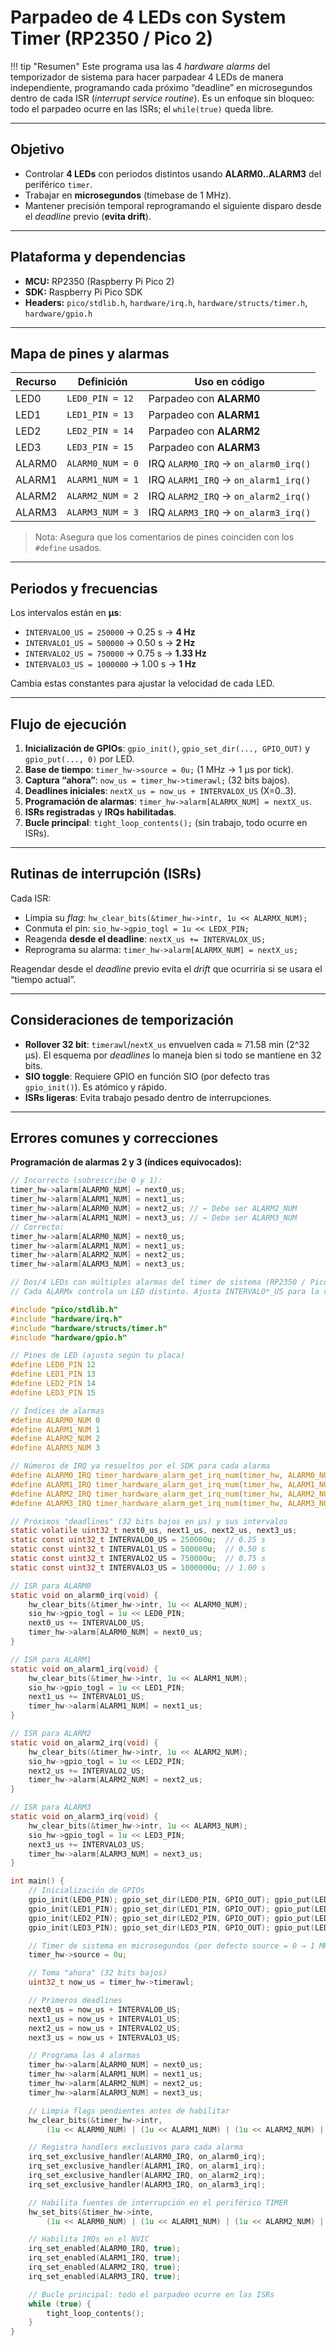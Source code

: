 <!-- docs/rp2350/leds-alarms.md -->
# Parpadeo de 4 LEDs con **System Timer** (RP2350 / Pico 2)

!!! tip "Resumen"
    Este programa usa las 4 *hardware alarms* del temporizador de sistema para hacer parpadear 4 LEDs de manera independiente, programando cada próximo “deadline” en microsegundos dentro de cada ISR (*interrupt service routine*). Es un enfoque sin bloqueo: todo el parpadeo ocurre en las ISRs; el `while(true)` queda libre.

---

## Objetivo

- Controlar **4 LEDs** con periodos distintos usando **ALARM0..ALARM3** del periférico `timer`.
- Trabajar en **microsegundos** (timebase de 1 MHz).
- Mantener precisión temporal reprogramando el siguiente disparo desde el *deadline* previo (**evita drift**).

---

## Plataforma y dependencias

- **MCU:** RP2350 (Raspberry Pi Pico 2)  
- **SDK:** Raspberry Pi Pico SDK  
- **Headers:** `pico/stdlib.h`, `hardware/irq.h`, `hardware/structs/timer.h`, `hardware/gpio.h`

---

## Mapa de pines y alarmas

| Recurso | Definición | Uso en código |
|---|---|---|
| LED0 | `LED0_PIN = 12` | Parpadeo con **ALARM0** |
| LED1 | `LED1_PIN = 13` | Parpadeo con **ALARM1** |
| LED2 | `LED2_PIN = 14` | Parpadeo con **ALARM2** |
| LED3 | `LED3_PIN = 15` | Parpadeo con **ALARM3** |
| ALARM0 | `ALARM0_NUM = 0` | IRQ `ALARM0_IRQ` → `on_alarm0_irq()` |
| ALARM1 | `ALARM1_NUM = 1` | IRQ `ALARM1_IRQ` → `on_alarm1_irq()` |
| ALARM2 | `ALARM2_NUM = 2` | IRQ `ALARM2_IRQ` → `on_alarm2_irq()` |
| ALARM3 | `ALARM3_NUM = 3` | IRQ `ALARM3_IRQ` → `on_alarm3_irq()` |

> Nota: Asegura que los comentarios de pines coinciden con los `#define` usados.

---

## Periodos y frecuencias

Los intervalos están en **µs**:

- `INTERVALO0_US = 250000` → 0.25 s → **4 Hz**
- `INTERVALO1_US = 500000` → 0.50 s → **2 Hz**
- `INTERVALO2_US = 750000` → 0.75 s → **1.33 Hz**
- `INTERVALO3_US = 1000000` → 1.00 s → **1 Hz**

Cambia estas constantes para ajustar la velocidad de cada LED.

---

## Flujo de ejecución

1. **Inicialización de GPIOs**: `gpio_init()`, `gpio_set_dir(..., GPIO_OUT)` y `gpio_put(..., 0)` por LED.  
2. **Base de tiempo**: `timer_hw->source = 0u;` (1 MHz → 1 µs por tick).  
3. **Captura “ahora”**: `now_us = timer_hw->timerawl;` (32 bits bajos).  
4. **Deadlines iniciales**: `nextX_us = now_us + INTERVALOX_US` (X=0..3).  
5. **Programación de alarmas**: `timer_hw->alarm[ALARMX_NUM] = nextX_us`.  
6. **ISRs registradas** y **IRQs habilitadas**.  
7. **Bucle principal**: `tight_loop_contents();` (sin trabajo, todo ocurre en ISRs).

---

## Rutinas de interrupción (ISRs)

Cada ISR:

- Limpia su *flag*: `hw_clear_bits(&timer_hw->intr, 1u << ALARMX_NUM);`
- Conmuta el pin: `sio_hw->gpio_togl = 1u << LEDX_PIN;`
- Reagenda **desde el deadline**: `nextX_us += INTERVALOX_US;`
- Reprograma su alarma: `timer_hw->alarm[ALARMX_NUM] = nextX_us;`

Reagendar desde el *deadline* previo evita el *drift* que ocurriría si se usara el “tiempo actual”.

---

## Consideraciones de temporización

- **Rollover 32 bit**: `timerawl`/`nextX_us` envuelven cada ≈ 71.58 min (2^32 µs). El esquema por *deadlines* lo maneja bien si todo se mantiene en 32 bits.  
- **SIO toggle**: Requiere GPIO en función SIO (por defecto tras `gpio_init()`). Es atómico y rápido.  
- **ISRs ligeras**: Evita trabajo pesado dentro de interrupciones.

---

## Errores comunes y correcciones

**Programación de alarmas 2 y 3 (índices equivocados):**
```c
// Incorrecto (sobrescribe 0 y 1):
timer_hw->alarm[ALARM0_NUM] = next0_us;
timer_hw->alarm[ALARM1_NUM] = next1_us;
timer_hw->alarm[ALARM0_NUM] = next2_us; // ← Debe ser ALARM2_NUM
timer_hw->alarm[ALARM1_NUM] = next3_us; // ← Debe ser ALARM3_NUM
// Correcto:
timer_hw->alarm[ALARM0_NUM] = next0_us;
timer_hw->alarm[ALARM1_NUM] = next1_us;
timer_hw->alarm[ALARM2_NUM] = next2_us;
timer_hw->alarm[ALARM3_NUM] = next3_us;

// Dos/4 LEDs con múltiples alarmas del timer de sistema (RP2350 / Pico 2) en µs.
// Cada ALARMx controla un LED distinto. Ajusta INTERVALO*_US para la velocidad.

#include "pico/stdlib.h"
#include "hardware/irq.h"
#include "hardware/structs/timer.h"
#include "hardware/gpio.h"

// Pines de LED (ajusta según tu placa)
#define LED0_PIN 12
#define LED1_PIN 13
#define LED2_PIN 14
#define LED3_PIN 15

// Índices de alarmas
#define ALARM0_NUM 0
#define ALARM1_NUM 1
#define ALARM2_NUM 2
#define ALARM3_NUM 3

// Números de IRQ ya resueltos por el SDK para cada alarma
#define ALARM0_IRQ timer_hardware_alarm_get_irq_num(timer_hw, ALARM0_NUM)
#define ALARM1_IRQ timer_hardware_alarm_get_irq_num(timer_hw, ALARM1_NUM)
#define ALARM2_IRQ timer_hardware_alarm_get_irq_num(timer_hw, ALARM2_NUM)
#define ALARM3_IRQ timer_hardware_alarm_get_irq_num(timer_hw, ALARM3_NUM)

// Próximos "deadlines" (32 bits bajos en µs) y sus intervalos
static volatile uint32_t next0_us, next1_us, next2_us, next3_us;
static const uint32_t INTERVALO0_US = 250000u;  // 0.25 s
static const uint32_t INTERVALO1_US = 500000u;  // 0.50 s
static const uint32_t INTERVALO2_US = 750000u;  // 0.75 s
static const uint32_t INTERVALO3_US = 1000000u; // 1.00 s

// ISR para ALARM0
static void on_alarm0_irq(void) {
    hw_clear_bits(&timer_hw->intr, 1u << ALARM0_NUM);
    sio_hw->gpio_togl = 1u << LED0_PIN;
    next0_us += INTERVALO0_US;
    timer_hw->alarm[ALARM0_NUM] = next0_us;
}

// ISR para ALARM1
static void on_alarm1_irq(void) {
    hw_clear_bits(&timer_hw->intr, 1u << ALARM1_NUM);
    sio_hw->gpio_togl = 1u << LED1_PIN;
    next1_us += INTERVALO1_US;
    timer_hw->alarm[ALARM1_NUM] = next1_us;
}

// ISR para ALARM2
static void on_alarm2_irq(void) {
    hw_clear_bits(&timer_hw->intr, 1u << ALARM2_NUM);
    sio_hw->gpio_togl = 1u << LED2_PIN;
    next2_us += INTERVALO2_US;
    timer_hw->alarm[ALARM2_NUM] = next2_us;
}

// ISR para ALARM3
static void on_alarm3_irq(void) {
    hw_clear_bits(&timer_hw->intr, 1u << ALARM3_NUM);
    sio_hw->gpio_togl = 1u << LED3_PIN;
    next3_us += INTERVALO3_US;
    timer_hw->alarm[ALARM3_NUM] = next3_us;
}

int main() {
    // Inicialización de GPIOs
    gpio_init(LED0_PIN); gpio_set_dir(LED0_PIN, GPIO_OUT); gpio_put(LED0_PIN, 0);
    gpio_init(LED1_PIN); gpio_set_dir(LED1_PIN, GPIO_OUT); gpio_put(LED1_PIN, 0);
    gpio_init(LED2_PIN); gpio_set_dir(LED2_PIN, GPIO_OUT); gpio_put(LED2_PIN, 0);
    gpio_init(LED3_PIN); gpio_set_dir(LED3_PIN, GPIO_OUT); gpio_put(LED3_PIN, 0);

    // Timer de sistema en microsegundos (por defecto source = 0 → 1 MHz)
    timer_hw->source = 0u;

    // Toma "ahora" (32 bits bajos)
    uint32_t now_us = timer_hw->timerawl;

    // Primeros deadlines
    next0_us = now_us + INTERVALO0_US;
    next1_us = now_us + INTERVALO1_US;
    next2_us = now_us + INTERVALO2_US;
    next3_us = now_us + INTERVALO3_US;

    // Programa las 4 alarmas
    timer_hw->alarm[ALARM0_NUM] = next0_us;
    timer_hw->alarm[ALARM1_NUM] = next1_us;
    timer_hw->alarm[ALARM2_NUM] = next2_us;
    timer_hw->alarm[ALARM3_NUM] = next3_us;

    // Limpia flags pendientes antes de habilitar
    hw_clear_bits(&timer_hw->intr,
        (1u << ALARM0_NUM) | (1u << ALARM1_NUM) | (1u << ALARM2_NUM) | (1u << ALARM3_NUM));

    // Registra handlers exclusivos para cada alarma
    irq_set_exclusive_handler(ALARM0_IRQ, on_alarm0_irq);
    irq_set_exclusive_handler(ALARM1_IRQ, on_alarm1_irq);
    irq_set_exclusive_handler(ALARM2_IRQ, on_alarm2_irq);
    irq_set_exclusive_handler(ALARM3_IRQ, on_alarm3_irq);

    // Habilita fuentes de interrupción en el periférico TIMER
    hw_set_bits(&timer_hw->inte,
        (1u << ALARM0_NUM) | (1u << ALARM1_NUM) | (1u << ALARM2_NUM) | (1u << ALARM3_NUM));

    // Habilita IRQs en el NVIC
    irq_set_enabled(ALARM0_IRQ, true);
    irq_set_enabled(ALARM1_IRQ, true);
    irq_set_enabled(ALARM2_IRQ, true);
    irq_set_enabled(ALARM3_IRQ, true);

    // Bucle principal: todo el parpadeo ocurre en las ISRs
    while (true) {
        tight_loop_contents();
    }
}
